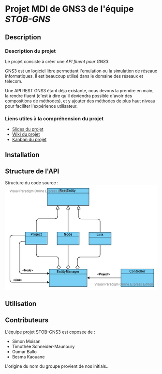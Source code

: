 # Projet MDI de GNS3 de l'équipe *STOB-GNS*

## Description 

### Description du projet

Le projet consiste à créer une _API fluent pour GNS3_.

<p> GNS3 est un logiciel libre permettant l'emulation ou la simulation de réseaux informatiques. Il est beaucoup utilisé dans le domaine des réseaux et télecom.</p> 

<p>Une API REST GNS3 étant déja existante, nous devons la prendre en main, la rendre fluent (c'est à dire qu'il deviendra possible d'avoir des compositions de méthodes), et y ajouter des méthodes de plus haut niveau pour faciliter l'expérience utilisateur.</p>

### Liens utiles à la compréhension du projet

 * [Slides du projet](https://docs.google.com/presentation/d/1Y9bsva_MXeW0O-p26TSM3rojNJ_YYPb8EkOBdd_jSNk/edit#slide=id.p)
 * [Wiki du projet](https://github.com/MiisterB/ESIR2-Projet-MDI-GNS3/wiki)
 * [Kanban du projet](https://github.com/MiisterB/ESIR2-Projet-MDI-GNS3/projects/1)


## Installation

## Structure de l'API

Structure du code source :
![class_diagram](./class_diagramm.png)

## Utilisation 


## Contributeurs

L'équipe projet STOB-GNS3 est coposée de :

* Simon Moisan
* Timothée Schneider-Maunoury
* Oumar Ballo
* Besma Kaouane

L'origine du nom du groupe provient de nos initials..
